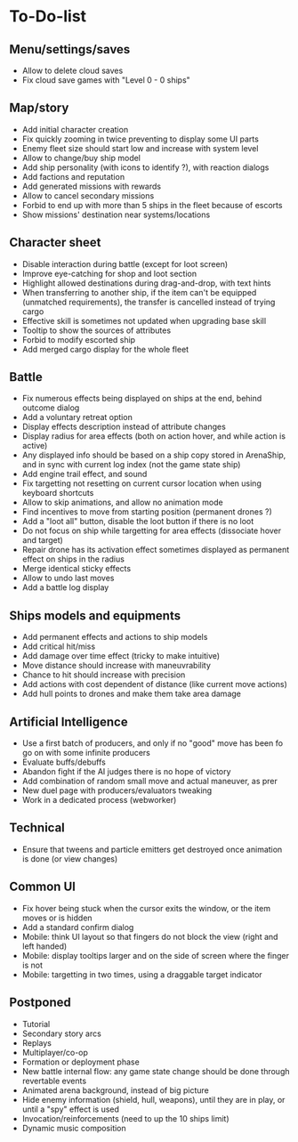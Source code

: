 To-Do-list
==========

Menu/settings/saves
-------------------

* Allow to delete cloud saves
* Fix cloud save games with "Level 0 - 0 ships"

Map/story
---------

* Add initial character creation
* Fix quickly zooming in twice preventing to display some UI parts
* Enemy fleet size should start low and increase with system level
* Allow to change/buy ship model
* Add ship personality (with icons to identify ?), with reaction dialogs
* Add factions and reputation
* Add generated missions with rewards
* Allow to cancel secondary missions
* Forbid to end up with more than 5 ships in the fleet because of escorts
* Show missions' destination near systems/locations

Character sheet
---------------

* Disable interaction during battle (except for loot screen)
* Improve eye-catching for shop and loot section
* Highlight allowed destinations during drag-and-drop, with text hints
* When transferring to another ship, if the item can't be equipped (unmatched requirements), the transfer is cancelled instead of trying cargo
* Effective skill is sometimes not updated when upgrading base skill
* Tooltip to show the sources of attributes
* Forbid to modify escorted ship
* Add merged cargo display for the whole fleet

Battle
------

* Fix numerous effects being displayed on ships at the end, behind outcome dialog
* Add a voluntary retreat option
* Display effects description instead of attribute changes
* Display radius for area effects (both on action hover, and while action is active)
* Any displayed info should be based on a ship copy stored in ArenaShip, and in sync with current log index (not the game state ship)
* Add engine trail effect, and sound
* Fix targetting not resetting on current cursor location when using keyboard shortcuts
* Allow to skip animations, and allow no animation mode
* Find incentives to move from starting position (permanent drones ?)
* Add a "loot all" button, disable the loot button if there is no loot
* Do not focus on ship while targetting for area effects (dissociate hover and target)
* Repair drone has its activation effect sometimes displayed as permanent effect on ships in the radius
* Merge identical sticky effects
* Allow to undo last moves
* Add a battle log display

Ships models and equipments
---------------------------

* Add permanent effects and actions to ship models
* Add critical hit/miss
* Add damage over time effect (tricky to make intuitive)
* Move distance should increase with maneuvrability
* Chance to hit should increase with precision
* Add actions with cost dependent of distance (like current move actions)
* Add hull points to drones and make them take area damage

Artificial Intelligence
-----------------------

* Use a first batch of producers, and only if no "good" move has been fo go on with some infinite producers
* Evaluate buffs/debuffs
* Abandon fight if the AI judges there is no hope of victory
* Add combination of random small move and actual maneuver, as prer
* New duel page with producers/evaluators tweaking
* Work in a dedicated process (webworker)

Technical
---------

* Ensure that tweens and particle emitters get destroyed once animation is done (or view changes)

Common UI
---------

* Fix hover being stuck when the cursor exits the window, or the item moves or is hidden
* Add a standard confirm dialog
* Mobile: think UI layout so that fingers do not block the view (right and left handed)
* Mobile: display tooltips larger and on the side of screen where the finger is not
* Mobile: targetting in two times, using a draggable target indicator

Postponed
---------

* Tutorial
* Secondary story arcs
* Replays
* Multiplayer/co-op
* Formation or deployment phase
* New battle internal flow: any game state change should be done through revertable events
* Animated arena background, instead of big picture
* Hide enemy information (shield, hull, weapons), until they are in play, or until a "spy" effect is used
* Invocation/reinforcements (need to up the 10 ships limit)
* Dynamic music composition

